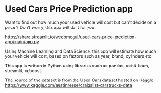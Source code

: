 # Used Cars Price Prediction app
 
Want to find out how much your used vehicle will cost but can't decide on a price ? Don't worry, this app will do it for you.

https://share.streamlit.io/weebmogul/used-cars-price-prediction-app/main/app.py

Using Machine Learning and Data Science, this app will estimate how much your vehicle will cost, based on factors such as year, brand, cylinders etc. 

This app is written in Python using libraries such as pandas, scikit-learn, streamlit, xgboost.

The source of the dataset is from the Used Cars dataset hosted on Kaggle https://www.kaggle.com/austinreese/craigslist-carstrucks-data
